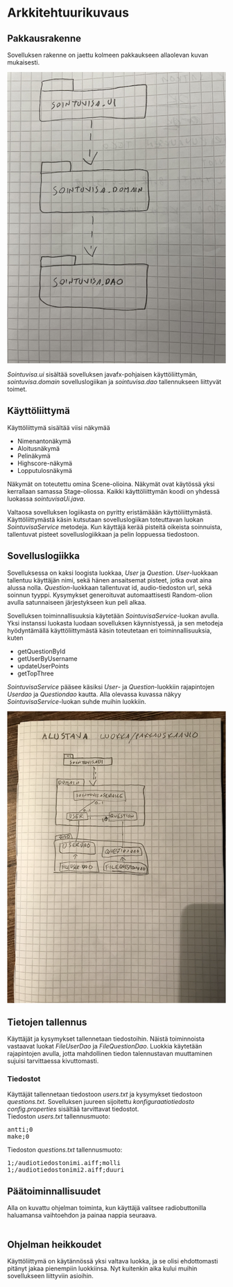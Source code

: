 # Arkkitehtuurikuvaus

## Pakkausrakenne
Sovelluksen rakenne on jaettu kolmeen pakkaukseen allaolevan kuvan mukaisesti.

<img src="https://github.com/AnttiHal/ot-harjoitustyo/blob/master/Sointuvisa/dokumentaatio/images/pakkausrakenne.png">

_Sointuvisa.ui_ sisältää sovelluksen javafx-pohjaisen käyttöliittymän, _sointuvisa.domain_ sovelluslogiikan ja _sointuvisa.dao_ tallennukseen liittyvät toimet.


## Käyttöliittymä

Käyttöliittymä sisältää viisi näkymää
- Nimenantonäkymä
- Aloitusnäkymä
- Pelinäkymä
- Highscore-näkymä
- Lopputulosnäkymä

Näkymät on toteutettu omina Scene-olioina. Näkymät ovat käytössä yksi kerrallaan samassa Stage-oliossa. Kaikki käyttöliittymän koodi on yhdessä luokassa _sointuvisaUi.java_.

Valtaosa sovelluksen logiikasta on pyritty eristämäään käyttöliittymästä. Käyttöliittymästä käsin kutsutaan sovelluslogiikan toteuttavan luokan _SointuvisaService_ metodeja.
Kun käyttäjä kerää pisteitä oikeista soinnuista, tallentuvat pisteet sovelluslogiikkaan ja pelin loppuessa tiedostoon.

## Sovelluslogiikka

Sovelluksessa on kaksi loogista luokkaa, _User_ ja _Question_. _User_-luokkaan tallentuu käyttäjän nimi, sekä hänen ansaitsemat pisteet, jotka ovat aina alussa nolla. _Question_-luokkaan tallentuvat id, audio-tiedoston url, sekä soinnun tyyppi. Kysymykset generoituvat automaattisesti Random-olion avulla satunnaiseen järjestykseen kun peli alkaa.

Sovelluksen toiminnallisuuksia käytetään _SointuvisaService_-luokan avulla. Yksi instanssi luokasta luodaan sovelluksen käynnistyessä, ja sen metodeja hyödyntämällä käyttöliittymästä käsin toteutetaan eri toiminnallisuuksia, kuten
- getQuestionById
- getUserByUsername
- updateUserPoints
- getTopThree

_SointuvisaService_ pääsee käsiksi _User_- ja _Question_-luokkiin rajapintojen _Userdao_ ja _Questiondao_ kautta. Alla olevassa kuvassa näkyy _SointuvisaService_-luokan suhde muihin luokkiin.


<img src="https://github.com/AnttiHal/ot-harjoitustyo/blob/master/Sointuvisa/dokumentaatio/images/arkkitehtuuri.png">

## Tietojen tallennus

Käyttäjät ja kysymykset tallennetaan tiedostoihin. Näistä toiminnoista vastaavat luokat _FileUserDao_ ja _FileQuestionDao_. Luokkia käytetään rajapintojen avulla, jotta mahdollinen tiedon talennustavan muuttaminen sujuisi tarvittaessa kivuttomasti.

### Tiedostot

Käyttäjät tallennetaan tiedostoon _users.txt_ ja kysymykset tiedostoon _questions.txt_. Sovelluksen juureen sijoitettu _konfiguraatiotiedosto config.properties_ sisältää tarvittavat tiedostot.<br>
Tiedoston _users.txt_ tallennusmuoto:
<pre>
antti;0
make;0
</pre>

Tiedoston _questions.txt_ tallennusmuoto:
<pre>
1;/audiotiedostonimi.aiff;molli
1;/audiotiedostonimi2.aiff;duuri
</pre>

## Päätoiminnallisuudet

Alla on kuvattu ohjelman toiminta, kun käyttäjä valitsee radiobuttonilla haluamansa vaihtoehdon ja painaa nappia seuraava.<br>
<img source="https://github.com/AnttiHal/ot-harjoitustyo/blob/master/Sointuvisa/dokumentaatio/images/toiminnallisuudet.png">

## Ohjelman heikkoudet

Käyttöliittymä on käytännössä yksi valtava luokka, ja se olisi ehdottomasti pitänyt jakaa pienempiin luokkiinsa. Nyt kuitenkin aika kului muihin sovellukseen liittyviin asioihin.
